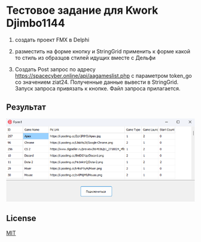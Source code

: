 # Тестовое задание для Kwork Djimbo1144

1) создать проект FMX в Delphi

2) разместить на форме кнопку и StringGrid применить к форме какой то стиль из образцов стилей идущих вместе с Дельфи

3) Создать Post запрос по адресу https://spacecyber.online/api/aagameslist.php c параметром token_go со значением ziat24. Полученные данные вывести в  StringGrid. Запуск запроса привязать к кнопке. Файл запроса прилагается.

## Результат
![What is this](Resource\Image\Result.png)


## License

[MIT](https://choosealicense.com/licenses/mit/)

